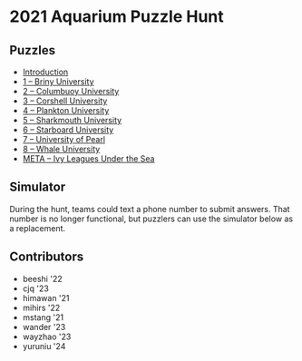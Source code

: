 # 2021 Aquarium Puzzle Hunt

## Puzzles

- [Introduction](0.pdf)
- [1 – Briny University](1.pdf)
- [2 – Columbuoy University](2.pdf)
- [3 – Corshell University](3.pdf)
- [4 – Plankton University](4.pdf)
- [5 – Sharkmouth University](5.pdf)
- [6 – Starboard University](6.pdf)
- [7 – University of Pearl](7.pdf)
- [8 – Whale University](8.pdf)
- [META – Ivy Leagues Under the Sea](meta.pdf)

## Simulator

During the hunt, teams could text a phone number to submit answers. That number is no longer functional, but puzzlers can use the simulator below as a replacement.

<div id="simulator"></div>

## Contributors

- beeshi '22
- cjq '23
- himawan '21
- mihirs '22
- mstang '21
- wander '23
- wayzhao '23
- yuruniu '24

<script src="server.js"></script>
<script src="/aquarium/Simulator.js" type="module"></script>
